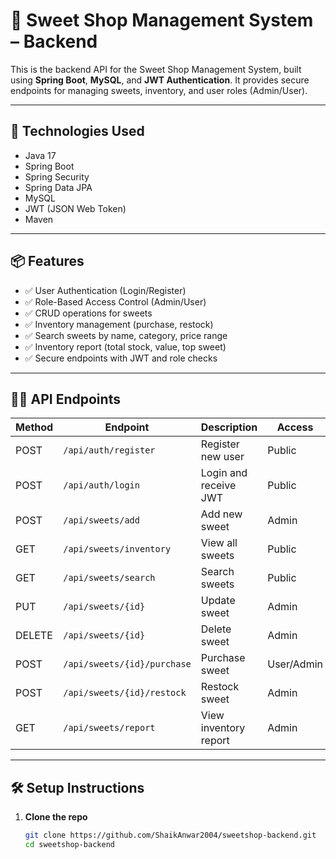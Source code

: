 # 🍬 Sweet Shop Management System – Backend

This is the backend API for the Sweet Shop Management System, built using **Spring Boot**, **MySQL**, and **JWT Authentication**. It provides secure endpoints for managing sweets, inventory, and user roles (Admin/User).

---

## 🚀 Technologies Used

- Java 17
- Spring Boot
- Spring Security
- Spring Data JPA
- MySQL
- JWT (JSON Web Token)
- Maven

---

## 📦 Features

- ✅ User Authentication (Login/Register)
- ✅ Role-Based Access Control (Admin/User)
- ✅ CRUD operations for sweets
- ✅ Inventory management (purchase, restock)
- ✅ Search sweets by name, category, price range
- ✅ Inventory report (total stock, value, top sweet)
- ✅ Secure endpoints with JWT and role checks

---

## 🧑‍💻 API Endpoints

| Method | Endpoint                     | Description                          | Access   |
|--------|------------------------------|--------------------------------------|----------|
| POST   | `/api/auth/register`         | Register new user                    | Public   |
| POST   | `/api/auth/login`            | Login and receive JWT                | Public   |
| POST   | `/api/sweets/add`            | Add new sweet                        | Admin    |
| GET    | `/api/sweets/inventory`      | View all sweets                      | Public   |
| GET    | `/api/sweets/search`         | Search sweets                        | Public   |
| PUT    | `/api/sweets/{id}`           | Update sweet                         | Admin    |
| DELETE | `/api/sweets/{id}`           | Delete sweet                         | Admin    |
| POST   | `/api/sweets/{id}/purchase`  | Purchase sweet                       | User/Admin |
| POST   | `/api/sweets/{id}/restock`   | Restock sweet                        | Admin    |
| GET    | `/api/sweets/report`         | View inventory report                | Admin    |

---

## 🛠️ Setup Instructions

1. **Clone the repo**
   ```bash
   git clone https://github.com/ShaikAnwar2004/sweetshop-backend.git
   cd sweetshop-backend
